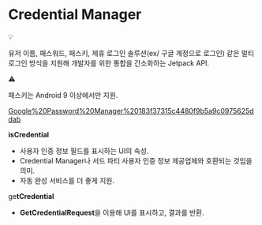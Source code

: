# Credential Manager

<aside>
💡

유저 이름, 패스워드, 패스키, 제휴 로그인 솔루션(ex/ 구글 계정으로 로그인) 같은 멀티 로그인 방식을 지원해 개발자를 위한 통합을 간소화하는 Jetpack API.

</aside>

<aside>
⚠️

패스키는 Android 9 이상에서만 지원.

</aside>

[Google%20Password%20Manager%20183f37315c4480f9b5a9c0975625ddab](Google%20Password%20Manager%20183f37315c4480f9b5a9c0975625ddab)

**isCredential**

- 사용자 인증 정보 필드를 표시하는 UI의 속성.
- Credential Manager나 서드 파티 사용자 인증 정보 제공업체와 호환되는 것임을 의미.
- 자동 완성 서비스를 더 좋게 지원.

ge**tCredential**

- **GetCredentialRequest**을 이용해 UI를 표시하고, 결과를 반환.